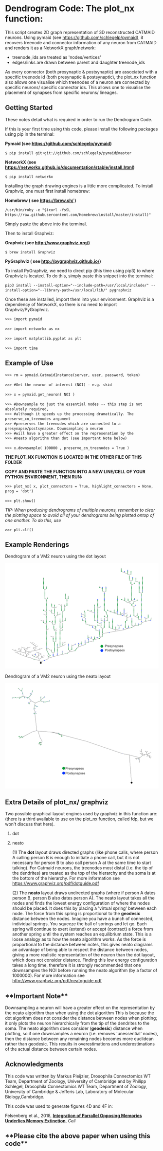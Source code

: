 <h1>Dendrogram Code: 
The plot_nx function:</h2>

This script creates 2D graph representation of 3D reconstructed CATMAID neurons. Using 
pymaid (see https://github.com/schlegelp/pymaid), it recovers treenode and connector 
information of any neuron from CATMAID and renders it as a NetworkX graph/network: 
	
- treenode_ids are treated as 'nodes/vertices'
- edges/links are drawn between parent and daughter treenode_ids
	
As every connector (both presynaptic & postsynaptic) are associated with a specific 
treenode id (both presynaptic & postsynaptic), the plot_nx function also allows one 
visualise which treenodes of a neuron are connected by specific neurons/ specific 
connector ids. This allows one to visualise the placement of synapses from 
specific neurons/ lineages.

<h2>Getting Started</h2>

These notes detail what is required in order to run the Dendrogram Code. 

If this is your first time using this code, please install the following packages using 
pip in the terminal:

**Pymaid (see https://github.com/schlegelp/pymaid)**

    $ pip install git+git://github.com/schlegelp/pymaid@master

**NetworkX (see https://networkx.github.io/documentation/stable/install.html)**

    $ pip install networkx

Installing the graph drawing engines is a little more complicated. To install Graphviz, 
one must first install homebrew: 

**Homebrew ( see https://brew.sh/ )**

    /usr/bin/ruby -e "$(curl -fsSL https://raw.githubusercontent.com/Homebrew/install/master/install)"

Simply paste the above into the terminal. 

Then to install Graphviz:

**Graphviz (see http://www.graphviz.org/)**

    $ brew install Graphviz

**PyGraphviz ( see http://pygraphviz.github.io/)** 

To install PyGraphviz, we need to direct pip (this time using pip3) to where Graphviz is located. 
To do this, simply paste this snippet into the terminal: 

    pip3 install --install-option="--include-path=/usr/local/include/" --install-option="--library-path=/usr/local/lib/" pygraphviz
    

Once these are installed, import them into your environment. Graphviz is a dependency of 
NetworkX, so there is no need to import Graphviz/PyGraphviz. 

    >>> import pymaid
   
    >>> import networkx as nx
    
    >>> import matplotlib.pyplot as plt
    
    >>> import time

<h2>Example of Use</h2>

    >>> rm = pymaid.CatmaidInstance(server, user, password, token) 

    >>> #Get the neuron of interest (NOI) - e.g. skid

    >>> x = pymaid.get_neuron( NOI )

    >>> #Downsample to just the essential nodes -- this step is not absolutely required,
    >>> #although it speeds up the processing dramatically. The preserve_cn_treenodes argument
    >>> #preserves the treenodes which are connected to a presynapse/postsynapse. Downsampling a neuron 
    >>> #will have a greater effect on the represenation by the 
    >>> #neato algorithm than dot (see Important Note below)

    >>> x.downsample( 100000 , preserve_cn_treenodes = True )
    
**THE PLOT_NX FUNCTION IS LOCATED IN THE OTHER FILE OF THIS FOLDER**
    
**COPY AND PASTE THE FUNCTION INTO A NEW LINE/CELL OF YOUR PYTHON ENVIRONMENT, THEN RUN:**

    >>> plot_nx( x, plot_connectors = True, highlight_connectors = None, prog = 'dot')

    >>> plt.show()
    
*TIP: When producing dendrograms of multiple neurons, remember to clear the plotting space to avoid all of your
dendrograms being plotted ontop of one another. To do this, use*

    >>> plt.clf()
    
<h2>Example Renderings</h2>

Dendrogram of a VM2 neuron using the dot layout

![](https://github.com/markuspleijzier/AdultEM/blob/master/VM_neuron_dot.png)

Dendrogram of a VM2 neuron using the neato layout

![](https://github.com/markuspleijzier/AdultEM/blob/master/VM_neuron_neato.png)

<h2>Extra Details of plot_nx/ graphviz</h2>

Two possible graphical layout engines used by graphviz in this function are: 
(there is a third available to use on the plot_nx function, called fdp, but we
won't discuss that here). 

1. dot
1. neato


    (1) The **dot** layout draws directed graphs (like phone calls, where person A calling person B 
    is enough to initiate a phone call, but it is not necessary for person B to also call person A 
    at the same time to start talking). For Catmaid neurons, the treenodes most distal (i.e. the 
    tip of the dendrites) are treated as the top of the hierarchy and the soma is at the bottom 
    of the hierarchy. For more information see https://www.graphviz.org/pdf/dotguide.pdf

    (2) The **neato** layout draws undirected graphs (where if person A dates person B, person B also dates person A). 
    The neato layout takes all the nodes and finds the lowest energy configuration of where the nodes should be placed. 
    It does this by placing a 'virtual spring' between each node. The force from this spring is proportional to the **geodesic**
    distance between the nodes. Imagine you have a bunch of connected, individual springs. You squeeze 
    the ball of springs and let go. Each spring will continue to exert (extend) or accept (contract) a force 
    from another spring until the system reaches an equilibrium state. This is a loose analogy as to how the neato 
    algorithm works. As the force is proportional to the distance between notes, this gives neato diagrams an 
    advantage of being able to respect the distance between nodes, giving a more realistic representation of 
    the neuron than the dot layout, which does not consider distance. 
    Finding this low energy configuration takes a long time, therefore it is strongly recommended that one 
    downsamples the NOI before running the neato algorithm (by a factor of 1000000). 
    For more information see http://www.graphviz.org/pdf/neatoguide.pdf 

<h2>**Important Note**</h2>

Downsampling a neuron will have a greater effect on the representation by the neato algorithm than when using the dot algorithm
This is because the dot algorithm does not consider the distance between nodes when plotting; it only plots the neuron hierarchically
from the tip of the dendrites to the soma. The neato algorithm does consider (**geodesic**) distance when plotting, so if one downsamples a neuron
(i.e. removes 'unessential' nodes), then the distance between any remaining nodes becomes more euclidean rather than geodesic. This results in
overestimations and underestimations of the actual distance between certain nodes.

<h2>Acknowledgments</h2>
This code was written by Markus Pleijzier, Drosophila Connectomics WT Team, Department of Zoology, University of Cambridge
and by Philipp Schlegel, Drosophila Connectomics WT Team, Department of Zoology, University of Cambridge & Jefferis Lab, Laboratory of Molecular Biology,Cambridge. 


This code was used to generate figures 4D and 4F in:


Felsenberg et al., 2018, **[Integration of Parrallel Opposing Memories Underlies Memory Extinction](https://doi.org/10.1016/j.cell.2018.08.021)**, *Cell*

<h2>**Please cite the above paper when using this code**</h2>
